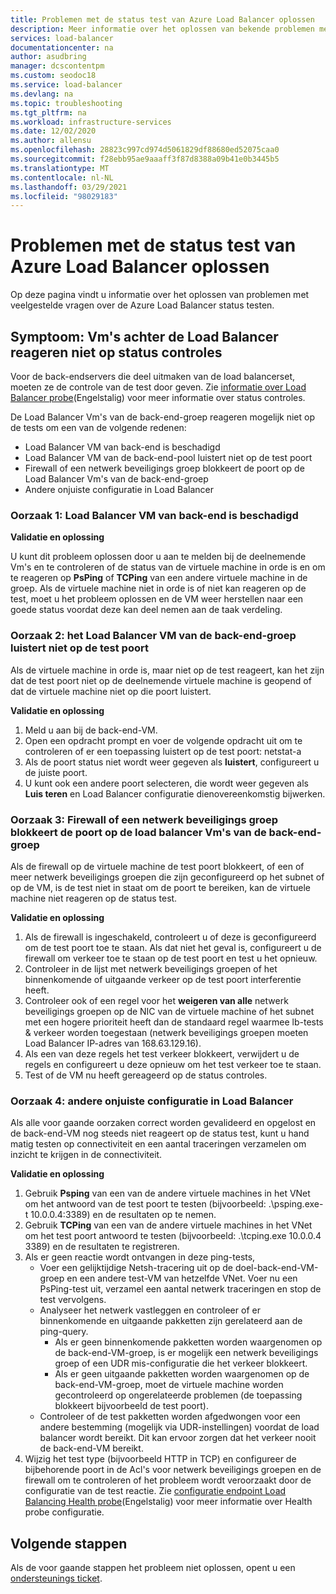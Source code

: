 ```yaml
---
title: Problemen met de status test van Azure Load Balancer oplossen
description: Meer informatie over het oplossen van bekende problemen met de status van Azure Load Balancer Health probe.
services: load-balancer
documentationcenter: na
author: asudbring
manager: dcscontentpm
ms.custom: seodoc18
ms.service: load-balancer
ms.devlang: na
ms.topic: troubleshooting
ms.tgt_pltfrm: na
ms.workload: infrastructure-services
ms.date: 12/02/2020
ms.author: allensu
ms.openlocfilehash: 28823c997cd974d5061829df88680ed52075caa0
ms.sourcegitcommit: f28ebb95ae9aaaff3f87d8388a09b41e0b3445b5
ms.translationtype: MT
ms.contentlocale: nl-NL
ms.lasthandoff: 03/29/2021
ms.locfileid: "98029183"
---
```

# <a name="troubleshoot-azure-load-balancer-health-probe-status"></a>Problemen met de status test van Azure Load Balancer oplossen

Op deze pagina vindt u informatie over het oplossen van problemen met veelgestelde vragen over de Azure Load Balancer status testen.

## <a name="symptom-vms-behind-the-load-balancer-are-not-responding-to-health-probes"></a>Symptoom: Vm's achter de Load Balancer reageren niet op status controles
Voor de back-endservers die deel uitmaken van de load balancerset, moeten ze de controle van de test door geven. Zie [informatie over Load Balancer probe](load-balancer-custom-probe-overview.md)(Engelstalig) voor meer informatie over status controles. 

De Load Balancer Vm's van de back-end-groep reageren mogelijk niet op de tests om een van de volgende redenen: 
- Load Balancer VM van back-end is beschadigd 
- Load Balancer VM van de back-end-pool luistert niet op de test poort 
- Firewall of een netwerk beveiligings groep blokkeert de poort op de Load Balancer Vm's van de back-end-groep 
- Andere onjuiste configuratie in Load Balancer

### <a name="cause-1-load-balancer-backend-pool-vm-is-unhealthy"></a>Oorzaak 1: Load Balancer VM van back-end is beschadigd

**Validatie en oplossing**

U kunt dit probleem oplossen door u aan te melden bij de deelnemende Vm's en te controleren of de status van de virtuele machine in orde is en om te reageren op **PsPing** of **TCPing** van een andere virtuele machine in de groep. Als de virtuele machine niet in orde is of niet kan reageren op de test, moet u het probleem oplossen en de VM weer herstellen naar een goede status voordat deze kan deel nemen aan de taak verdeling.

### <a name="cause-2-load-balancer-backend-pool-vm-is-not-listening-on-the-probe-port"></a>Oorzaak 2: het Load Balancer VM van de back-end-groep luistert niet op de test poort
Als de virtuele machine in orde is, maar niet op de test reageert, kan het zijn dat de test poort niet op de deelnemende virtuele machine is geopend of dat de virtuele machine niet op die poort luistert.

**Validatie en oplossing**

1. Meld u aan bij de back-end-VM.
2. Open een opdracht prompt en voer de volgende opdracht uit om te controleren of er een toepassing luistert op de test poort: netstat-a
3. Als de poort status niet wordt weer gegeven als **luistert**, configureert u de juiste poort. 
4. U kunt ook een andere poort selecteren, die wordt weer gegeven als **Luis teren** en Load Balancer configuratie dienovereenkomstig bijwerken.

### <a name="cause-3-firewall-or-a-network-security-group-is-blocking-the-port-on-the-load-balancer-backend-pool-vms"></a>Oorzaak 3: Firewall of een netwerk beveiligings groep blokkeert de poort op de load balancer Vm's van de back-end-groep
Als de firewall op de virtuele machine de test poort blokkeert, of een of meer netwerk beveiligings groepen die zijn geconfigureerd op het subnet of op de VM, is de test niet in staat om de poort te bereiken, kan de virtuele machine niet reageren op de status test.

**Validatie en oplossing**

1. Als de firewall is ingeschakeld, controleert u of deze is geconfigureerd om de test poort toe te staan. Als dat niet het geval is, configureert u de firewall om verkeer toe te staan op de test poort en test u het opnieuw.
2. Controleer in de lijst met netwerk beveiligings groepen of het binnenkomende of uitgaande verkeer op de test poort interferentie heeft.
3. Controleer ook of een regel voor het **weigeren van alle** netwerk beveiligings groepen op de NIC van de virtuele machine of het subnet met een hogere prioriteit heeft dan de standaard regel waarmee lb-tests & verkeer worden toegestaan (netwerk beveiligings groepen moeten Load Balancer IP-adres van 168.63.129.16).
4. Als een van deze regels het test verkeer blokkeert, verwijdert u de regels en configureert u deze opnieuw om het test verkeer toe te staan.  
5. Test of de VM nu heeft gereageerd op de status controles.

### <a name="cause-4-other-misconfigurations-in-load-balancer"></a>Oorzaak 4: andere onjuiste configuratie in Load Balancer
Als alle voor gaande oorzaken correct worden gevalideerd en opgelost en de back-end-VM nog steeds niet reageert op de status test, kunt u hand matig testen op connectiviteit en een aantal traceringen verzamelen om inzicht te krijgen in de connectiviteit.

**Validatie en oplossing**

1. Gebruik **Psping** van een van de andere virtuele machines in het VNet om het antwoord van de test poort te testen (bijvoorbeeld: .\psping.exe-t 10.0.0.4:3389) en de resultaten op te nemen. 
2. Gebruik **TCPing** van een van de andere virtuele machines in het VNet om het test poort antwoord te testen (bijvoorbeeld: .\tcping.exe 10.0.0.4 3389) en de resultaten te registreren. 
3. Als er geen reactie wordt ontvangen in deze ping-tests,
    - Voer een gelijktijdige Netsh-tracering uit op de doel-back-end-VM-groep en een andere test-VM van hetzelfde VNet. Voer nu een PsPing-test uit, verzamel een aantal netwerk traceringen en stop de test vervolgens. 
    - Analyseer het netwerk vastleggen en controleer of er binnenkomende en uitgaande pakketten zijn gerelateerd aan de ping-query. 
        - Als er geen binnenkomende pakketten worden waargenomen op de back-end-VM-groep, is er mogelijk een netwerk beveiligings groep of een UDR mis-configuratie die het verkeer blokkeert. 
        - Als er geen uitgaande pakketten worden waargenomen op de back-end-VM-groep, moet de virtuele machine worden gecontroleerd op ongerelateerde problemen (de toepassing blokkeert bijvoorbeeld de test poort). 
    - Controleer of de test pakketten worden afgedwongen voor een andere bestemming (mogelijk via UDR-instellingen) voordat de load balancer wordt bereikt. Dit kan ervoor zorgen dat het verkeer nooit de back-end-VM bereikt. 
4. Wijzig het test type (bijvoorbeeld HTTP in TCP) en configureer de bijbehorende poort in de Acl's voor netwerk beveiligings groepen en de firewall om te controleren of het probleem wordt veroorzaakt door de configuratie van de test reactie. Zie [configuratie endpoint Load Balancing Health probe](/archive/blogs/mast/endpoint-load-balancing-heath-probe-configuration-details)(Engelstalig) voor meer informatie over Health probe configuratie.

## <a name="next-steps"></a>Volgende stappen

Als de voor gaande stappen het probleem niet oplossen, opent u een [ondersteunings ticket](https://azure.microsoft.com/support/options/).